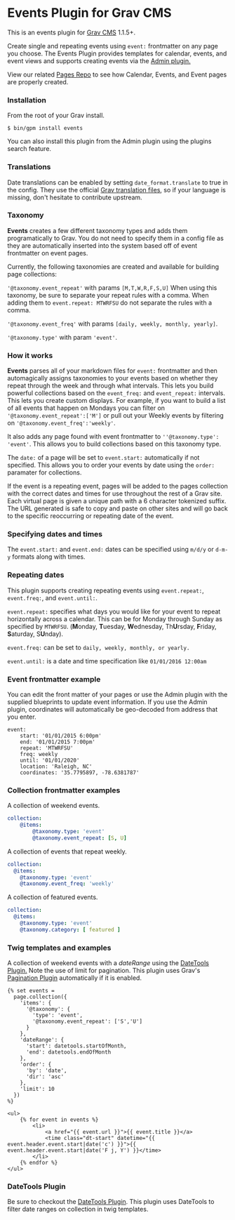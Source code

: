 # Events Plugin for Grav CMS

This is an events plugin for [Grav CMS](http://getgrav.org)  1.1.5+.

Create single and repeating events using `event:` frontmatter on any page you choose. The Events Plugin provides templates for calendar, events, and event views and supports creating events via the [Admin plugin.](https://github.com/getgrav/grav-plugin-admin)

View our related
[Pages Repo](https://github.com/kalebheitzman/grav-pages-events) to see how Calendar, Events, and Event pages are properly created.

### Installation

From the root of your Grav install.

```
$ bin/gpm install events
```

You can also install this plugin from the Admin plugin using the plugins search feature.

### Translations

Date translations can be enabled by setting `date_format.translate` to true in the config. They use the official [Grav translation files](https://github.com/getgrav/grav/tree/develop/system/languages), so if your language is missing, don't hesitate to contribute upstream.

### Taxonomy

**Events** creates a few different taxonomy types and adds them programatically to Grav. You do not need to specify them in a config file as they are automatically inserted into the system based off of event frontmatter on event pages.

Currently, the following taxonomies are created and available for building page collections:

`'@taxonomy.event_repeat'` with params `[M,T,W,R,F,S,U]` When using this taxonomy, be sure to separate your repeat rules with a comma. When adding them to `event.repeat: MTWRFSU` do not separate the rules with a comma.

`'@taxonomy.event_freq'` with params `[daily, weekly, monthly, yearly]`.

`'@taxonomy.type'` with param `'event'`.

### How it works

**Events** parses all of your markdown files for `event:` frontmatter and then automagically assigns taxonomies to your events based on whether they repeat through the week and through what intervals. This lets you build powerful collections based on the `event_freq:` and `event_repeat:` intervals. This lets you create custom displays. For example, if you want to build a list of all events that happen on Mondays you can filter on `'@taxonomy.event_repeat':['M']` or pull out your Weekly events by filtering on `'@taxonomy.event_freq':'weekly'`.

It also adds any page found with event frontmatter to `''@taxonomy.type': 'event'`. This allows you to build collections based on this taxonomy type.

The `date:` of a page will be set to `event.start:` automatically if not specified. This allows you to order your events by date using the `order:` paramater for collections.

If the event is a repeating event, pages will be added to the pages collection with the correct dates and times for use throughout the rest of a Grav site. Each virtual page is given a unique path with a 6 character tokenized suffix. The URL generated is safe to copy and paste on other sites and will go back to the specific reoccurring or repeating date of the event.

### Specifying dates and times

The `event.start:` and `event.end:` dates can be specified using `m/d/y` or `d-m-y` formats along with times.

### Repeating dates

This plugin supports creating repeating events using `event.repeat:`,
`event.freq:`, and `event.until:`.

`event.repeat:` specifies what days you would like for your event to repeat horizontally across a calendar. This can be for Monday through Sunday as specified by `MTWRFSU`. (**M**onday, **T**uesday, **W**ednesday, Th**U**rsday, **F**riday, **S**aturday, S**U**nday).

`event.freq:` can be set to `daily, weekly, monthly, or yearly.`

`event.until:` is a date and time specification like `01/01/2016 12:00am`

### Event frontmatter example

You can edit the front matter of your pages or use the Admin plugin with the supplied blueprints to update event information. If you use the Admin plugin, coordinates will automatically be geo-decoded from address that you enter.

```twig
event:
    start: '01/01/2015 6:00pm'
    end: '01/01/2015 7:00pm'
    repeat: 'MTWRFSU'
    freq: weekly
    until: '01/01/2020'
    location: 'Raleigh, NC'
    coordinates: '35.7795897, -78.6381787'
```

### Collection frontmatter examples

A collection of weekend events.

```yaml
collection:
    @items:
        @taxonomy.type: 'event'
        @taxonomy.event_repeat: [S, U]
```

A collection of events that repeat weekly.

```yaml
collection:
  @items:
    @taxonomy.type: 'event'
    @taxonomy.event_freq: 'weekly'
```

A collection of featured events.

```yaml
collection:
  @items:
    @taxonomy.type: 'event'
    @taxonomy.category: [ featured ]
```

### Twig templates and examples

A collection of weekend events with a _dateRange_ using the [DateTools Plugin.](https://github.com/kalebheitzman/grav-plugin-datetools) Note the use of limit for pagination. This plugin uses Grav's [Pagination Plugin](https://github.com/getgrav/grav-plugin-pagination) automatically if it is enabled.

```
{% set events =
  page.collection({
    'items': {
      '@taxonomy': {
        'type': 'event',
        '@taxonomy.event_repeat': ['S','U']
      }
    },
    'dateRange': {
      'start': datetools.startOfMonth,
      'end': datetools.endOfMonth
    },
    'order': {
      'by': 'date',
      'dir': 'asc'
    },
    'limit': 10
  })
%}

<ul>
    {% for event in events %}
        <li>
            <a href="{{ event.url }}">{{ event.title }}</a>
            <time class="dt-start" datetime="{{ event.header.event.start|date('c') }}">{{ event.header.event.start|date('F j, Y') }}</time>
        </li>
    {% endfor %}
</ul>
```

### DateTools Plugin

Be sure to checkout the [DateTools Plugin](https://github.com/kalebheitzman/grav-plugin-datetools). This plugin uses DateTools to filter date ranges on collection in twig templates. 
